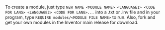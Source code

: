 To create a module, just type `NEW NAME <MODULE NAME> <LANGUAGE1> <CODE FOR LANG> <LANGUAGE2> <CODE FOR LANG>...` into a .txt or .inv file and in your program, type `REQUIRE modules/<MODULE FILE NAME>` to run. Also, fork and get your own modules in the Inventor main release for download.
